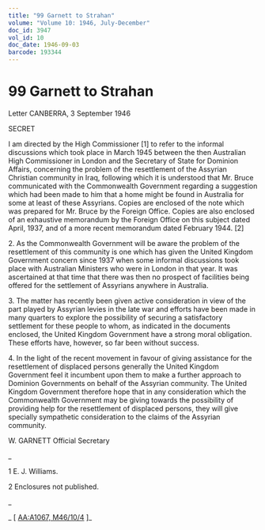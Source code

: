 ```yaml
---
title: "99 Garnett to Strahan"
volume: "Volume 10: 1946, July-December"
doc_id: 3947
vol_id: 10
doc_date: 1946-09-03
barcode: 193344
---
```


# 99 Garnett to Strahan

Letter CANBERRA, 3 September 1946

SECRET

I am directed by the High Commissioner [1] to refer to the informal discussions which took place in March 1945 between the then Australian High Commissioner in London and the Secretary of State for Dominion Affairs, concerning the problem of the resettlement of the Assyrian Christian community in Iraq, following which it is understood that Mr. Bruce communicated with the Commonwealth Government regarding a suggestion which had been made to him that a home might be found in Australia for some at least of these Assyrians. Copies are enclosed of the note which was prepared for Mr. Bruce by the Foreign Office. Copies are also enclosed of an exhaustive memorandum by the Foreign Office on this subject dated April, 1937, and of a more recent memorandum dated February 1944. [2]

2\. As the Commonwealth Government will be aware the problem of the resettlement of this community is one which has given the United Kingdom Government concern since 1937 when some informal discussions took place with Australian Ministers who were in London in that year. It was ascertained at that time that there was then no prospect of facilities being offered for the settlement of Assyrians anywhere in Australia.

3\. The matter has recently been given active consideration in view of the part played by Assyrian levies in the late war and efforts have been made in many quarters to explore the possibility of securing a satisfactory settlement for these people to whom, as indicated in the documents enclosed, the United Kingdom Government have a strong moral obligation. These efforts have, however, so far been without success.

4\. In the light of the recent movement in favour of giving assistance for the resettlement of displaced persons generally the United Kingdom Government feel it incumbent upon them to make a further approach to Dominion Governments on behalf of the Assyrian community. The United Kingdom Government therefore hope that in any consideration which the Commonwealth Government may be giving towards the possibility of providing help for the resettlement of displaced persons, they will give specially sympathetic consideration to the claims of the Assyrian community.

W. GARNETT Official Secretary

_

1 E. J. Williams.

2 Enclosures not published.

_

_ [ [AA:A1067, M46/10/4](http://www.naa.gov.au/cgi-bin/Search?O=I&Number=193344) ]_
